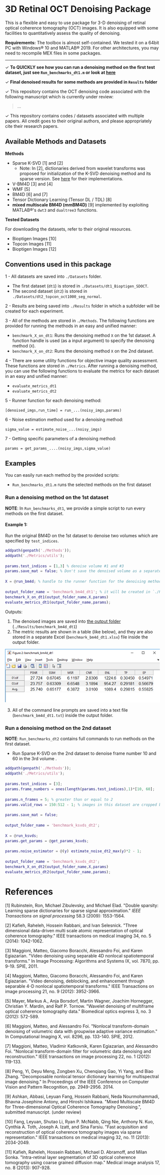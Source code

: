 # 3D Retinal OCT Denoising Package

This is a flexible and easy to use package for 3-D denoising of retinal optical coherence tomography (OCT) images. It is also equipped with some facilities to quantitatively assess the quality of denoising.


**Requirements:**
The toolbox is almost self-contained. We tested it on a 64bit PC with Windows® 10 and MATLAB® 2019. For other architectures, you may need to recompile MEX files in some packages. 

----------------

✓ **To QUICKLY see how you can run a denoising method on the first test dataset, just see `Run_benchmarks_dt1.m` or look at [here](https://github.com/ashkan-abbasi66/OCT-denoising-package/#examples)** 

✓ **Final denoised results for some methods are provided in `Results` folder**

✓ This repository contains the OCT denoising code associated with the following manuscript which is currently under review:

> ... 

✓ This repository contains codes / datasets associated with multiple papers. All credit goes to their original authors, and please appropriately cite their research papers.



## Available Methods and Datasets

**Methods**

- Sparse K-SVD [1] and [2]
    - Note: In [2], dictionaries derived from wavelet transforms was proposed for initialization of the K-SVD denoising method and its sparse version. See [here](https://sites.google.com/site/rahelekafieh/research/state-of-the-art-method-for-oct-denoising/) for their implementations.
- V-BM4D [3] and [4]
- WMF [5]
- BM4D [6] and [7] 
- Tensor Dictionary Learning (Tensor DL / TDL) [8] 
- **mixed multiscale BM4D (mmBM4D)** [9] implemented by exploiting MATLAB®'s `dwt3` and `dualtree3` functions.

**Tested Datasets**

For downloading the datasets, refer to their original resources.

- Bioptigen Images [10]
- Topcon Images [11]
- Bioptigen Images [12]


## Conventions used in this package

1 - All datasets are saved into `./Datasets` folder. 

- The first dataset (`dt1`) is stored in `./Datasets/dt1_Bioptigen_SDOCT`.
- The second dataset (`dt2`) is stored in `./Datasets/dt2_topcon_oct1000_seg_normal`.

2 - Results are being saved into `./Results` folder in which a subfolder will be created for each experiment.

3 - All of the methods are stored in `./Methods`. The following functions are provided for running the methods in an easy and unified manner:

- `benchmark_X_on_dt1`: Runs the denoising method `X` on the 1st dataset.  A function handle is used (as a input argument) to specify the denoising method (`X`).
- `benchmark_X_on_dt2`: Runs the denoising method `X` on the 2nd dataset.  

4 - There are some utility functions for objective image quality assessment. These functions are stored in `./Metrics`. After running a denoising method, you can use the following functions to evaluate the metrics for each dataset in an easy and unified manner:

- `evaluate_metrics_dt1`
- `evaluate_metrics_dt2`

5 - Runner function for each denoising method:

`[denoised_imgs,run_time] = run_...(noisy_imgs,params)`

6 - Noise estimation method used for a denoising method:

`sigma_value = estimate_noise_...(noisy_imgs)`

7 - Getting specific parameters of a denoising method:

`params = get_params_....(noisy_imgs,sigma_value)`


## Examples

You can easily run each method by the provided scripts:
- `Run_benchmarks_dt1.m` runs the selected methods on the first dataset


### Run a denoising method on the 1st dataset

**NOTE**: In `Run_benchmarks_dt1`, we provide a simple script to run every methods on the first dataset. 

#### Example 1:

Run the original BM4D on the 1st dataset to denoise two volumes which are specified by `test_indices`.

```matlab
addpath(genpath('./Methods'));
addpath('./Metrics/utils');

params.test_indices = [1,3] % denoise volume #1 and #3
params.save_mat = false; % Don't save the denoised volume as a separate MAT-file

X = @run_bm4d; % handle to the runner function for the denoising method

output_folder_name = 'benchmark_bm4d_dt1'; % it will be created in `./Results`
benchmark_X_on_dt1(output_folder_name,X,params)
evaluate_metrics_dt1(output_folder_name,params);
```

Outputs:

1. The denoised images are saved into <u>the output folder</u> (`./Results/benchmark_bm4d_dt1`)
2. The metric results are shown in a table (like below), and they are also stored in a separate Excel (`benchmark_bm4d_dt1.xlsx`) file inside the output folder. 

![](./Readme_files/benchmark_bm4d_dt1_sample.png)

3. All of the command line prompts are saved into a text file (`benchmark_bm4d_dt1.txt`) inside the output folder.



### Run a denoising method on the 2nd dataset

**NOTE**: `Run_benchmarks_dt2` contains full commands to run methods on the first dataset.



- Run Sparse K-SVD on the 2nd dataset to denoise frame number 10 and 60 in the 3rd volume .

```matlab
addpath(genpath('./Methods'));
addpath('./Metrics/utils');

params.test_indices = [3];
params.frame_numbers = ones(length(params.test_indices),1)*[10, 60];

params.n_frames = 5; % greater than or equal to 2
params.valid_rows = 150:512 - 1; % images in this dataset are cropped before processing

params.save_mat = false;
    
output_folder_name = 'benchmark_ksvds_dt2';

X = @run_ksvds;
params.get_params = @get_params_ksvds;

params.noise_estimator = @(y) estimate_noise_dt2_max(y)*2 - 1;

output_folder_name = 'benchmark_ksvds_dt2';
benchmark_X_on_dt2(output_folder_name,X,params)
evaluate_metrics_dt2(output_folder_name,params);
```










# References

[1]	Rubinstein, Ron, Michael Zibulevsky, and Michael Elad. "Double sparsity: Learning sparse dictionaries for sparse signal approximation." *IEEE Transactions on signal processing* 58.3 (2009): 1553-1564.

[2]    Kafieh, Raheleh, Hossein Rabbani, and Ivan Selesnick. "Three dimensional data-driven multi scale atomic representation of optical coherence tomography." IEEE transactions on medical imaging 34, no. 5 (2014): 1042-1062.

[3]	Maggioni, Matteo, Giacomo Boracchi, Alessandro Foi, and Karen Egiazarian. "Video denoising using separable 4D nonlocal spatiotemporal transforms." In Image Processing: Algorithms and Systems IX, vol. 7870, pp. 9-19. SPIE, 2011.

[4]	Maggioni, Matteo, Giacomo Boracchi, Alessandro Foi, and Karen Egiazarian. "Video denoising, deblocking, and enhancement through separable 4-D nonlocal spatiotemporal transforms." IEEE Transactions on image processing 21, no. 9 (2012): 3952-3966.

[5]  Mayer, Markus A., Anja Borsdorf, Martin Wagner, Joachim Hornegger, Christian Y. Mardin, and Ralf P. Tornow. "Wavelet denoising of multiframe optical coherence tomography data." Biomedical optics express 3, no. 3 (2012): 572-589.

[6]	Maggioni, Matteo, and Alessandro Foi. "Nonlocal transform-domain denoising of volumetric data with groupwise adaptive variance estimation." In Computational Imaging X, vol. 8296, pp. 133-140. SPIE, 2012.

[7]	Maggioni, Matteo, Vladimir Katkovnik, Karen Egiazarian, and Alessandro Foi. "Nonlocal transform-domain filter for volumetric data denoising and reconstruction." IEEE transactions on image processing 22, no. 1 (2012): 119-133.

[8]	Peng, Yi, Deyu Meng, Zongben Xu, Chenqiang Gao, Yi Yang, and Biao Zhang. "Decomposable nonlocal tensor dictionary learning for multispectral image denoising." In Proceedings of the IEEE Conference on Computer Vision and Pattern Recognition, pp. 2949-2956. 2014.

[9] Ashkan, Abbasi, Leyuan Fang, Hossein Rabbani, Neda Nourmohammadi, Bhavna Josephine Antony, and Hiroshi Ishikawa. "Mixed Multiscale BM4D for Three-dimensional Optical Coherence Tomography Denoising.", submitted manuscript. (under review)

[10]   Fang, Leyuan, Shutao Li, Ryan P. McNabb, Qing Nie, Anthony N. Kuo, Cynthia A. Toth, Joseph A. Izatt, and Sina Farsiu. "Fast acquisition and reconstruction of optical coherence tomography images via sparse representation." IEEE transactions on medical imaging 32, no. 11 (2013): 2034-2049.

[11]   Kafieh, Raheleh, Hossein Rabbani, Michael D. Abramoff, and Milan Sonka. "Intra-retinal layer segmentation of 3D optical coherence tomography using coarse grained diffusion map." Medical image analysis 17, no. 8 (2013): 907-928.
